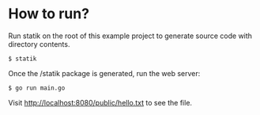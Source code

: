 # How to run?

Run statik on the root of this example project to generate source code with directory contents.

	$ statik

Once the <projectPath>/statik package is generated, run the web server:

	$ go run main.go

Visit [http://localhost:8080/public/hello.txt](http://localhost:8080/public/hello.txt) to see the file.
